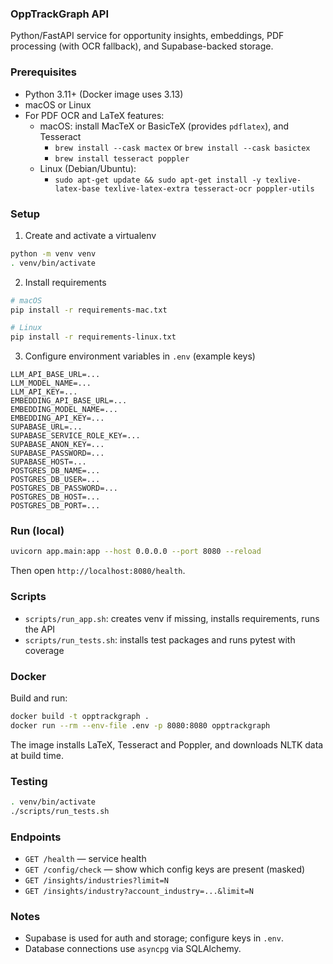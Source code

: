 ### OppTrackGraph API

Python/FastAPI service for opportunity insights, embeddings, PDF processing (with OCR fallback), and Supabase-backed storage.

### Prerequisites
- Python 3.11+ (Docker image uses 3.13)
- macOS or Linux
- For PDF OCR and LaTeX features:
  - macOS: install MacTeX or BasicTeX (provides `pdflatex`), and Tesseract
    - `brew install --cask mactex` or `brew install --cask basictex`
    - `brew install tesseract poppler`
  - Linux (Debian/Ubuntu):
    - `sudo apt-get update && sudo apt-get install -y texlive-latex-base texlive-latex-extra tesseract-ocr poppler-utils`

### Setup
1) Create and activate a virtualenv

```bash
python -m venv venv
. venv/bin/activate
```

2) Install requirements

```bash
# macOS
pip install -r requirements-mac.txt

# Linux
pip install -r requirements-linux.txt
```

3) Configure environment variables in `.env` (example keys)

```env
LLM_API_BASE_URL=...
LLM_MODEL_NAME=...
LLM_API_KEY=...
EMBEDDING_API_BASE_URL=...
EMBEDDING_MODEL_NAME=...
EMBEDDING_API_KEY=...
SUPABASE_URL=...
SUPABASE_SERVICE_ROLE_KEY=...
SUPABASE_ANON_KEY=...
SUPABASE_PASSWORD=...
SUPABASE_HOST=...
POSTGRES_DB_NAME=...
POSTGRES_DB_USER=...
POSTGRES_DB_PASSWORD=...
POSTGRES_DB_HOST=...
POSTGRES_DB_PORT=...
```

### Run (local)

```bash
uvicorn app.main:app --host 0.0.0.0 --port 8080 --reload
```

Then open `http://localhost:8080/health`.

### Scripts
- `scripts/run_app.sh`: creates venv if missing, installs requirements, runs the API
- `scripts/run_tests.sh`: installs test packages and runs pytest with coverage

### Docker

Build and run:

```bash
docker build -t opptrackgraph .
docker run --rm --env-file .env -p 8080:8080 opptrackgraph
```

The image installs LaTeX, Tesseract and Poppler, and downloads NLTK data at build time.

### Testing

```bash
. venv/bin/activate
./scripts/run_tests.sh
```

### Endpoints
- `GET /health` — service health
- `GET /config/check` — show which config keys are present (masked)
- `GET /insights/industries?limit=N`
- `GET /insights/industry?account_industry=...&limit=N`

### Notes
- Supabase is used for auth and storage; configure keys in `.env`.
- Database connections use `asyncpg` via SQLAlchemy.